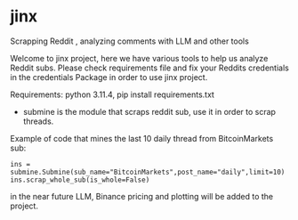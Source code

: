 # jinx
Scrapping Reddit , analyzing comments with LLM and other tools

Welcome to jinx project, here we have various tools to help us analyze
Reddit subs.
Please check requirements file and fix your Reddits credentials in the credentials
Package in order to use jinx project.

Requirements:
python 3.11.4, pip install requirements.txt
* submine is the module that scraps reddit sub, use it in order to scrap threads.

Example of code that mines the last 10 daily thread from BitcoinMarkets sub:

    ins = submine.Submine(sub_name="BitcoinMarkets",post_name="daily",limit=10)
    ins.scrap_whole_sub(is_whole=False)

in the near future LLM, Binance pricing and plotting will be added to the project.
